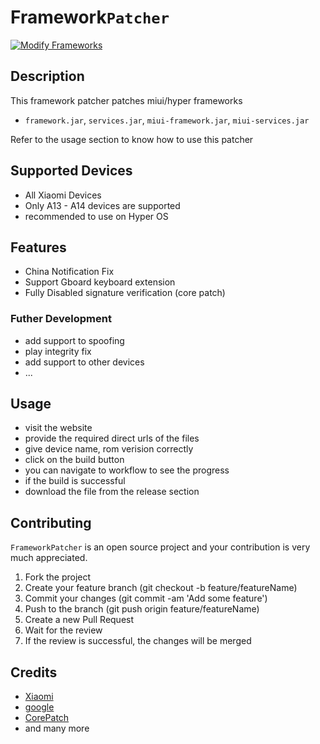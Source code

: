 # Framework`Patcher`
[![Modify Frameworks](https://github.com/Jefino9488/FrameworkPatcher/actions/workflows/patcher.yml/badge.svg)](https://github.com/Jefino9488/FrameworkPatcher/actions/workflows/patcher.yml)
## Description

This framework patcher patches miui/hyper frameworks 

 - `framework.jar`, `services.jar`, `miui-framework.jar`, `miui-services.jar `

Refer to the usage section to know how to use this patcher

## Supported Devices

 - All Xiaomi Devices
 - Only A13 - A14 devices are supported
 - recommended to use on Hyper OS

## Features

 - China Notification Fix
 - Support Gboard keyboard extension
 - Fully Disabled signature verification (core patch)

### Futher Development

 - add support to spoofing
 - play integrity fix
 - add support to other devices
 - ...

## Usage

 - visit the website 
 - provide the required direct urls of the files
 - give device name, rom verision correctly
 - click on the build button
 - you can navigate to workflow to see the progress
 - if the build is successful
 - download the file from the release section

## Contributing

`FrameworkPatcher` is an open source project and your contribution is very much appreciated.
1. Fork the project
2. Create your feature branch (git checkout -b feature/featureName)
3. Commit your changes (git commit -am 'Add some feature')
4. Push to the branch (git push origin feature/featureName)
5. Create a new Pull Request
6. Wait for the review
7. If the review is successful, the changes will be merged

## Credits

- [Xiaomi](https://xiaomi.com)
- [google](https://google.com)
- [CorePatch](https://github.com/LSPosed/CorePatch)
- and many more
